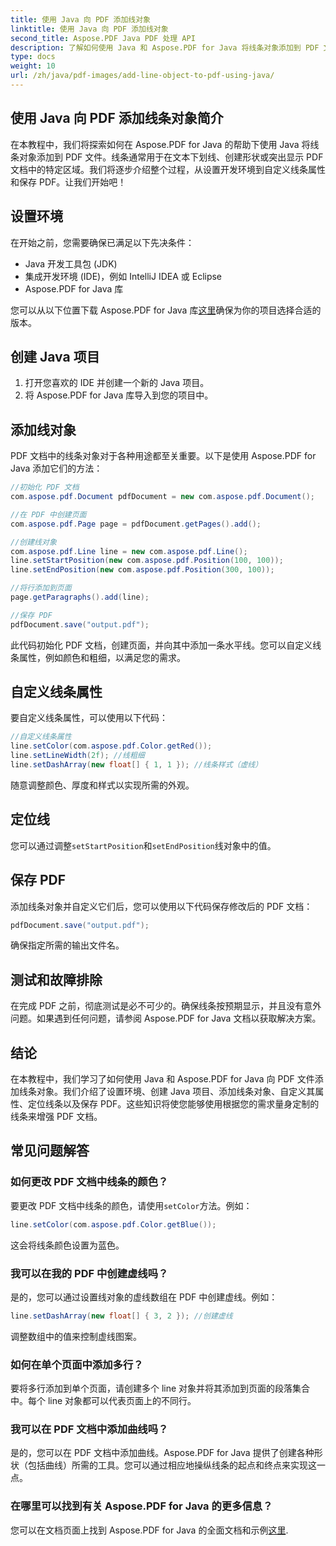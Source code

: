 ```yaml
---
title: 使用 Java 向 PDF 添加线对象
linktitle: 使用 Java 向 PDF 添加线对象
second_title: Aspose.PDF Java PDF 处理 API
description: 了解如何使用 Java 和 Aspose.PDF for Java 将线条对象添加到 PDF 文件。自定义线条、定位线条并轻松创建动态 PDF。
type: docs
weight: 10
url: /zh/java/pdf-images/add-line-object-to-pdf-using-java/
---
```


## 使用 Java 向 PDF 添加线条对象简介

在本教程中，我们将探索如何在 Aspose.PDF for Java 的帮助下使用 Java 将线条对象添加到 PDF 文件。线条通常用于在文本下划线、创建形状或突出显示 PDF 文档中的特定区域。我们将逐步介绍整个过程，从设置开发环境到自定义线条属性和保存 PDF。让我们开始吧！

## 设置环境

在开始之前，您需要确保已满足以下先决条件：

- Java 开发工具包 (JDK)
- 集成开发环境 (IDE)，例如 IntelliJ IDEA 或 Eclipse
- Aspose.PDF for Java 库

您可以从以下位置下载 Aspose.PDF for Java 库[这里](https://releases.aspose.com/pdf/java/)确保为你的项目选择合适的版本。

## 创建 Java 项目

1. 打开您喜欢的 IDE 并创建一个新的 Java 项目。
2. 将 Aspose.PDF for Java 库导入到您的项目中。

## 添加线对象

PDF 文档中的线条对象对于各种用途都至关重要。以下是使用 Aspose.PDF for Java 添加它们的方法：

```java
//初始化 PDF 文档
com.aspose.pdf.Document pdfDocument = new com.aspose.pdf.Document();

//在 PDF 中创建页面
com.aspose.pdf.Page page = pdfDocument.getPages().add();

//创建线对象
com.aspose.pdf.Line line = new com.aspose.pdf.Line();
line.setStartPosition(new com.aspose.pdf.Position(100, 100));
line.setEndPosition(new com.aspose.pdf.Position(300, 100));

//将行添加到页面
page.getParagraphs().add(line);

//保存 PDF
pdfDocument.save("output.pdf");
```

此代码初始化 PDF 文档，创建页面，并向其中添加一条水平线。您可以自定义线条属性，例如颜色和粗细，以满足您的需求。

## 自定义线条属性

要自定义线条属性，可以使用以下代码：

```java
//自定义线条属性
line.setColor(com.aspose.pdf.Color.getRed());
line.setLineWidth(2f); //线粗细
line.setDashArray(new float[] { 1, 1 }); //线条样式（虚线）
```

随意调整颜色、厚度和样式以实现所需的外观。

## 定位线

您可以通过调整`setStartPosition`和`setEndPosition`线对象中的值。

## 保存 PDF

添加线条对象并自定义它们后，您可以使用以下代码保存修改后的 PDF 文档：

```java
pdfDocument.save("output.pdf");
```

确保指定所需的输出文件名。

## 测试和故障排除

在完成 PDF 之前，彻底测试是必不可少的。确保线条按预期显示，并且没有意外问题。如果遇到任何问题，请参阅 Aspose.PDF for Java 文档以获取解决方案。

## 结论

在本教程中，我们学习了如何使用 Java 和 Aspose.PDF for Java 向 PDF 文件添加线条对象。我们介绍了设置环境、创建 Java 项目、添加线条对象、自定义其属性、定位线条以及保存 PDF。这些知识将使您能够使用根据您的需求量身定制的线条来增强 PDF 文档。

## 常见问题解答

### 如何更改 PDF 文档中线条的颜色？

要更改 PDF 文档中线条的颜色，请使用`setColor`方法。例如：

```java
line.setColor(com.aspose.pdf.Color.getBlue());
```

这会将线条颜色设置为蓝色。

### 我可以在我的 PDF 中创建虚线吗？

是的，您可以通过设置线对象的虚线数组在 PDF 中创建虚线。例如：

```java
line.setDashArray(new float[] { 3, 2 }); //创建虚线
```

调整数组中的值来控制虚线图案。

### 如何在单个页面中添加多行？

要将多行添加到单个页面，请创建多个 line 对象并将其添加到页面的段落集合中。每个 line 对象都可以代表页面上的不同行。

### 我可以在 PDF 文档中添加曲线吗？

是的，您可以在 PDF 文档中添加曲线。Aspose.PDF for Java 提供了创建各种形状（包括曲线）所需的工具。您可以通过相应地操纵线条的起点和终点来实现这一点。

### 在哪里可以找到有关 Aspose.PDF for Java 的更多信息？

您可以在文档页面上找到 Aspose.PDF for Java 的全面文档和示例[这里](https://reference.aspose.com/pdf/java/).
